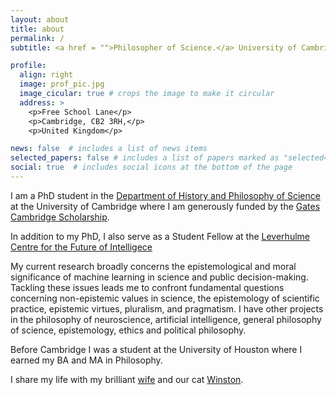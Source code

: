 ```yaml
---
layout: about
title: about
permalink: /
subtitle: <a href = "">Philosopher of Science.</a> University of Cambridge.

profile:
  align: right
  image: prof_pic.jpg
  image_cicular: true # crops the image to make it circular
  address: >
    <p>Free School Lane</p>
    <p>Cambridge, CB2 3RH,</p>
    <p>United Kingdom</p>

news: false  # includes a list of news items
selected_papers: false # includes a list of papers marked as "selected={true}"
social: true  # includes social icons at the bottom of the page
---
```


I am a PhD student in the [Department of History and Philosophy of Science](https://www.hps.cam.ac.uk) at the University of Cambridge where I am generously funded by the [Gates Cambridge Scholarship](https://www.gatescambridge.org/biography/18408/).

In addition to my PhD, I also serve as a Student Fellow at the [Leverhulme Centre for the Future of Intelligece](http://lcfi.ac.uk)

My current research broadly concerns the epistemological and moral significance of machine learning in science and public decision-making. Tackling these issues leads me to confront fundamental questions concerning non-epistemic values in science, the epistemology of scientific practice, epistemic virtues, pluralism, and pragmatism. I have other projects in the philosophy of neuroscience, artificial intelligence, general philosophy of science, epistemology, ethics and political philosophy. 

Before Cambridge I was a student at the University of Houston where I earned my BA and MA in Philosophy.

I share my life with my brilliant [wife](https://paulinaezquerra.github.io) and our cat <a target = "_blank" href="assets/img/winston.jpg">Winston</a>.
